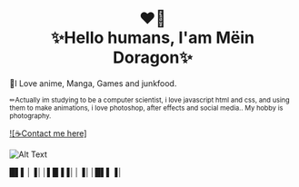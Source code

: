 <h1 align="center">❤️‍🔥<br>✨Hello humans, I'am Mëin Doragon✨</h1>

📕I Love anime, Manga, Games and junkfood.

<p><small>✏Actually im studying to be a computer scientist, i love javascript html and css, and using them to make animations, i love photoshop, 
  after effects and social media.. My hobby is photography.</small></p>


[![☕Contact me here]](meindoragon.carrd.co)

![Alt Text](https://c.tenor.com/Be2VMHgl378AAAAC/tohru-dragonmaid.gif)

█▌▌│▐││▌█▐▐││▐││█▌▌▐│
